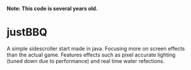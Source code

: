 **Note: This code is several years old.**

justBBQ
=======

A simple sidescroller start made in java. Focusing more on screen effects than the actual game. Features effects such as pixel accurate lighting (tuned down due to performance) and real time water refections.
